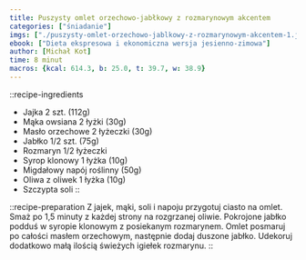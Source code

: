 ```yaml
---
title: Puszysty omlet orzechowo-jabłkowy z rozmarynowym akcentem
categories: ["śniadanie"]
imgs: ["./puszysty-omlet-orzechowo-jablkowy-z-rozmarynowym-akcentem-1.jpg", "./puszysty-omlet-orzechowo-jablkowy-z-rozmarynowym-akcentem-2.jpg"]
ebook: ["Dieta ekspresowa i ekonomiczna wersja jesienno-zimowa"]
author: [Michał Kot]
time: 8 minut
macros: {kcal: 614.3, b: 25.0, t: 39.7, w: 38.9}
---
```


::recipe-ingredients
- Jajka 2 szt. (112g)
- Mąka owsiana 2 łyżki (30g)
- Masło orzechowe 2 łyżeczki (30g)
- Jabłko 1/2 szt. (75g)
- Rozmaryn 1/2 łyżeczki
- Syrop klonowy 1 łyżka (10g)
- Migdałowy napój roślinny (50g)
- Oliwa z oliwek 1 łyżka (10g)
- Szczypta soli
::

::recipe-preparation
Z jajek, mąki, soli i napoju przygotuj ciasto na omlet. Smaż po 1,5 minuty z każdej strony na rozgrzanej oliwie. Pokrojone jabłko podduś w syropie klonowym z posiekanym rozmarynem. Omlet posmaruj po całości masłem orzechowym, następnie dodaj duszone jabłko. Udekoruj dodatkowo małą ilością świeżych igiełek rozmarynu.
::